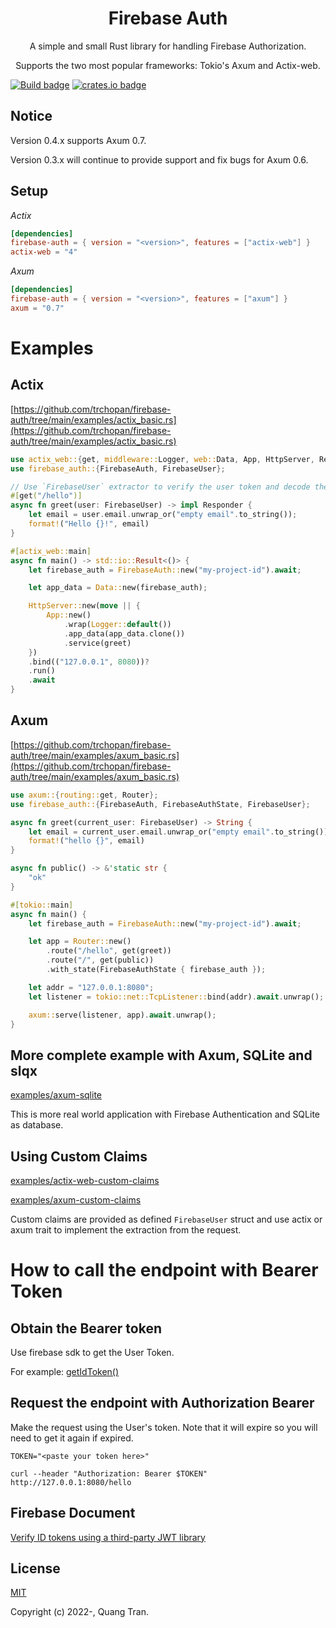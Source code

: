 <div align="center">
  <h1>Firebase Auth</h1>
    <p>A simple and small Rust library for handling Firebase Authorization.</p>
    <p>Supports the two most popular frameworks: Tokio's Axum and Actix-web.</p>
</div>

[![Build badge]][Build] [![crates.io badge]][crates.io]

[Build]: https://github.com/trchopan/firebase-auth/actions/workflows/rust.yml
[Build badge]: https://github.com/trchopan/firebase-auth/actions/workflows/rust.yml/badge.svg
[crates.io]: https://crates.io/crates/firebase-auth
[crates.io badge]: https://img.shields.io/crates/v/firebase-auth.svg?color=%23B48723

## Notice

Version 0.4.x supports Axum 0.7.

Version 0.3.x will continue to provide support and fix bugs for Axum 0.6.

## Setup

_Actix_

```toml
[dependencies]
firebase-auth = { version = "<version>", features = ["actix-web"] }
actix-web = "4"
```

_Axum_

```toml
[dependencies]
firebase-auth = { version = "<version>", features = ["axum"] }
axum = "0.7"
```

# Examples

## Actix

[https://github.com/trchopan/firebase-auth/tree/main/examples/actix_basic.rs](https://github.com/trchopan/firebase-auth/tree/main/examples/actix_basic.rs)

```rust
use actix_web::{get, middleware::Logger, web::Data, App, HttpServer, Responder};
use firebase_auth::{FirebaseAuth, FirebaseUser};

// Use `FirebaseUser` extractor to verify the user token and decode the claims
#[get("/hello")]
async fn greet(user: FirebaseUser) -> impl Responder {
    let email = user.email.unwrap_or("empty email".to_string());
    format!("Hello {}!", email)
}

#[actix_web::main]
async fn main() -> std::io::Result<()> {
    let firebase_auth = FirebaseAuth::new("my-project-id").await;

    let app_data = Data::new(firebase_auth);

    HttpServer::new(move || {
        App::new()
            .wrap(Logger::default())
            .app_data(app_data.clone())
            .service(greet)
    })
    .bind(("127.0.0.1", 8080))?
    .run()
    .await
}
```

## Axum

[https://github.com/trchopan/firebase-auth/tree/main/examples/axum_basic.rs](https://github.com/trchopan/firebase-auth/tree/main/examples/axum_basic.rs)

```rust
use axum::{routing::get, Router};
use firebase_auth::{FirebaseAuth, FirebaseAuthState, FirebaseUser};

async fn greet(current_user: FirebaseUser) -> String {
    let email = current_user.email.unwrap_or("empty email".to_string());
    format!("hello {}", email)
}

async fn public() -> &'static str {
    "ok"
}

#[tokio::main]
async fn main() {
    let firebase_auth = FirebaseAuth::new("my-project-id").await;

    let app = Router::new()
        .route("/hello", get(greet))
        .route("/", get(public))
        .with_state(FirebaseAuthState { firebase_auth });

    let addr = "127.0.0.1:8080";
    let listener = tokio::net::TcpListener::bind(addr).await.unwrap();

    axum::serve(listener, app).await.unwrap();
}
```

## More complete example with Axum, SQLite and slqx

[examples/axum-sqlite](https://github.com/trchopan/firebase-auth/tree/main/examples/axum-sqlite/src/main.rs)

This is more real world application with Firebase Authentication and SQLite as database.

## Using Custom Claims

[examples/actix-web-custom-claims](https://github.com/trchopan/firebase-auth/blob/main/examples/actix-custom-claims/src/main.rs)

[examples/axum-custom-claims](https://github.com/trchopan/firebase-auth/blob/main/examples/axum-custom-claims/src/main.rs)

Custom claims are provided as defined `FirebaseUser` struct and use actix or axum trait to implement the extraction from the request.

# How to call the endpoint with Bearer Token

## Obtain the Bearer token

Use firebase sdk to get the User Token.

For example: [getIdToken()](https://firebase.google.com/docs/reference/js/v8/firebase.User#getidtoken)

## Request the endpoint with Authorization Bearer

Make the request using the User's token. Note that it will expire so you will need to get it again if expired.

```
TOKEN="<paste your token here>"

curl --header "Authorization: Bearer $TOKEN" http://127.0.0.1:8080/hello
```

## Firebase Document

[Verify ID tokens using a third-party JWT library](https://firebase.google.com/docs/auth/admin/verify-id-tokens#verify_id_tokens_using_a_third-party_jwt_library)

## License

[MIT](https://opensource.org/licenses/MIT)

Copyright (c) 2022-, Quang Tran.
